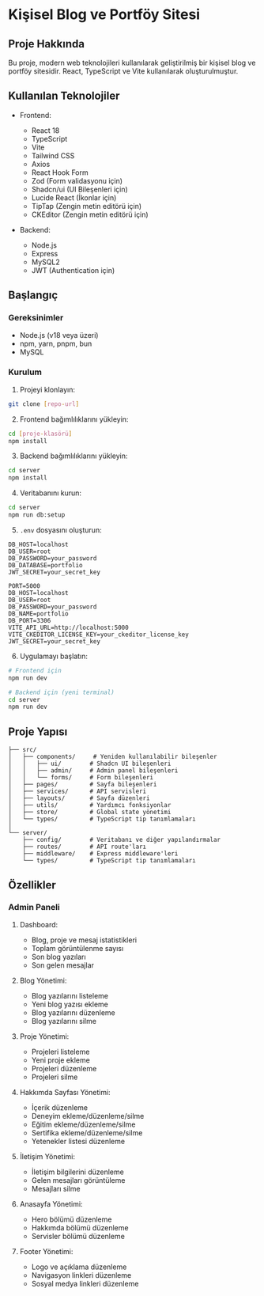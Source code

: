 # Kişisel Blog ve Portföy Sitesi

## Proje Hakkında
Bu proje, modern web teknolojileri kullanılarak geliştirilmiş bir kişisel blog ve portföy sitesidir. React, TypeScript ve Vite kullanılarak oluşturulmuştur.

## Kullanılan Teknolojiler
- Frontend:
  - React 18
  - TypeScript
  - Vite
  - Tailwind CSS
  - Axios
  - React Hook Form
  - Zod (Form validasyonu için)
  - Shadcn/ui (UI Bileşenleri için)
  - Lucide React (İkonlar için)
  - TipTap (Zengin metin editörü için)
  - CKEditor (Zengin metin editörü için)

- Backend:
  - Node.js
  - Express
  - MySQL2
  - JWT (Authentication için)

## Başlangıç

### Gereksinimler
- Node.js (v18 veya üzeri)
- npm, yarn, pnpm, bun
- MySQL

### Kurulum
1. Projeyi klonlayın:
```bash
git clone [repo-url]
```

2. Frontend bağımlılıklarını yükleyin:
```bash
cd [proje-klasörü]
npm install
```

3. Backend bağımlılıklarını yükleyin:
```bash
cd server
npm install
```

4. Veritabanını kurun:
```bash
cd server
npm run db:setup
```

5. `.env` dosyasını oluşturun:
```env
DB_HOST=localhost
DB_USER=root
DB_PASSWORD=your_password
DB_DATABASE=portfolio
JWT_SECRET=your_secret_key

PORT=5000
DB_HOST=localhost
DB_USER=root
DB_PASSWORD=your_password
DB_NAME=portfolio
DB_PORT=3306
VITE_API_URL=http://localhost:5000
VITE_CKEDITOR_LICENSE_KEY=your_ckeditor_license_key
JWT_SECRET=your_secret_key
```

6. Uygulamayı başlatın:
```bash
# Frontend için
npm run dev

# Backend için (yeni terminal)
cd server
npm run dev
```

## Proje Yapısı
```
├── src/
│   ├── components/     # Yeniden kullanılabilir bileşenler
│   │   ├── ui/        # Shadcn UI bileşenleri
│   │   ├── admin/     # Admin panel bileşenleri
│   │   └── forms/     # Form bileşenleri
│   ├── pages/         # Sayfa bileşenleri
│   ├── services/      # API servisleri
│   ├── layouts/       # Sayfa düzenleri
│   ├── utils/         # Yardımcı fonksiyonlar
│   ├── store/         # Global state yönetimi
│   └── types/         # TypeScript tip tanımlamaları
│
└── server/
    ├── config/        # Veritabanı ve diğer yapılandırmalar
    ├── routes/        # API route'ları
    ├── middleware/    # Express middleware'leri
    └── types/         # TypeScript tip tanımlamaları
```

## Özellikler

### Admin Paneli
1. Dashboard:
   - Blog, proje ve mesaj istatistikleri
   - Toplam görüntülenme sayısı
   - Son blog yazıları
   - Son gelen mesajlar

2. Blog Yönetimi:
   - Blog yazılarını listeleme
   - Yeni blog yazısı ekleme
   - Blog yazılarını düzenleme
   - Blog yazılarını silme

3. Proje Yönetimi:
   - Projeleri listeleme
   - Yeni proje ekleme
   - Projeleri düzenleme
   - Projeleri silme

4. Hakkımda Sayfası Yönetimi:
   - İçerik düzenleme
   - Deneyim ekleme/düzenleme/silme
   - Eğitim ekleme/düzenleme/silme
   - Sertifika ekleme/düzenleme/silme
   - Yetenekler listesi düzenleme

5. İletişim Yönetimi:
   - İletişim bilgilerini düzenleme
   - Gelen mesajları görüntüleme
   - Mesajları silme

6. Anasayfa Yönetimi:
   - Hero bölümü düzenleme
   - Hakkımda bölümü düzenleme
   - Servisler bölümü düzenleme

7. Footer Yönetimi:
   - Logo ve açıklama düzenleme
   - Navigasyon linkleri düzenleme
   - Sosyal medya linkleri düzenleme